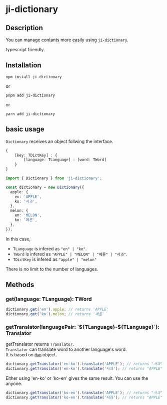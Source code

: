 # ji-dictionary

## Description

You can manage contants more easily using `ji-dictionary`.

typescript friendly.

## Installation

```
npm install ji-dictionary
```

or

```
pnpm add ji-dictionary
```

or

```
yarn add ji-dictionary
```

## basic usage

`Dictionary` receives an object follwing the interface.

```ts
{
    [key: TDictKey] : {
        [language: TLanguage] : [word: TWord]
    }
}
```

```ts
import { Dictionary } from 'ji-dictionary';

const dictionary = new Dictionary({
  apple: {
    en: 'APPLE',
    ko: '사과',
  },
  melon: {
    en: 'MELON',
    ko: '메론',
  },
});
```

In this case,

- `TLanguage` is infered as `"en" | "ko"`.
- `TWord` is infered as `"APPLE" | "MELON" | "메론" | "사과"`.
- `TDictKey` is infered as `"apple" | "melon"`

There is no limit to the number of languages.

## Methods

### get(language: TLanguage): TWord

```ts
dictionary.get('en').apple; // returns 'APPLE'
dictionary.get('ko').melon; // returns '메론'
```

### getTranslator(languagePair: \`\$\{TLanguage}-\$\{TLanguage}\`): Translator

getTranslator returns `Translator`.  
`Translator` can translate word to another language's word.  
It is based on [`Map`](https://developer.mozilla.org/ko/docs/Web/JavaScript/Reference/Global_Objects/Map) object.

```ts
dictionary.getTranslator('en-ko').translate('APPLE'); // returns "사과"
dictionary.getTranslator('en-ko').translate('사과'); // returns "APPLE"
```

Either using 'en-ko' or 'ko-en' gives the same result.
You can use the anyone.

```ts
dictionary.getTranslator('ko-en').translate('APPLE'); // returns "사과"
dictionary.getTranslator('ko-en').translate('사과'); // returns "APPLE"
```

